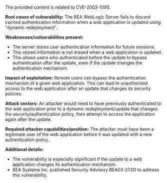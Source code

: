 The provided content is related to CVE-2003-1095.

**Root cause of vulnerability:**
The BEA WebLogic Server fails to discard cached authentication information when a web application is updated using "dynamic redeployment".

**Weaknesses/vulnerabilities present:**
- The server stores user authentication information for future sessions.
- This stored information is not erased when a web application is updated.
- This allows users who authenticated before the update to bypass authentication after the update, even if the update changes the authentication mechanism.

**Impact of exploitation:**
Remote users can bypass the authentication mechanism of a given web application. This can lead to unauthorized access to the web application after an update that changes its security policies.

**Attack vectors:**
An attacker would need to have previously authenticated to the web application prior to a dynamic redeployment/update that changes the security/authentication policy, then attempt to access the application again after the update.

**Required attacker capabilities/position:**
The attacker must have been a legitimate user of the web application before it was updated with a new authentication policy.

**Additional details:**
- The vulnerability is especially significant if the update to a web application changes its authentication mechanism.
- BEA Systems Inc. published Security Advisory BEA03-27.00 to address this vulnerability.